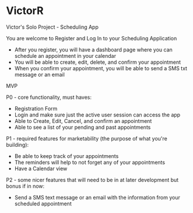 # VictorR
Victor's Solo Project - Scheduling App

You are welcome to Register and Log In to your Scheduling Application
-	After you register, you will have a dashboard page where you can schedule an appointment in your calendar
-	You will be able to create, edit, delete, and confirm your appointment
-	When you confirm your appointment, you will be able to send a SMS txt message or an email

MVP

P0 - core functionality, must haves:
-	Registration Form
-	Login and make sure just the active user session can access the app
-	Able to Create, Edit, Cancel, and confirm an appointment
-	Able to see a list of your pending and past appointments

P1 - required features for marketability (the purpose of what you're building):
-	Be able to keep track of your appointments
- The reminders will help to not forget any of your appointments
-	Have a Calendar view

P2 - some nicer features that will need to be in at later development but bonus if in now:
- Send a SMS text message or an email with the information from your scheduled appointment


